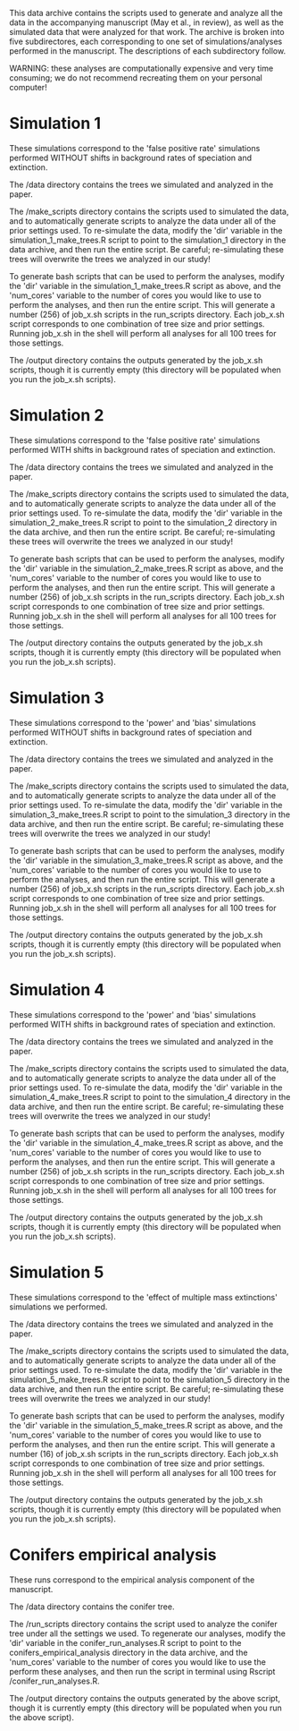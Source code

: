 This data archive contains the scripts used to generate and analyze all the data in the accompanying manuscript (May et al., in review), as well as the simulated data that were analyzed for that work. The archive is broken into five subdirectores, each corresponding to one set of simulations/analyses performed in the manuscript. The descriptions of each subdirectory follow. 

WARNING: these analyses are computationally expensive and very time consuming; we do not recommend recreating them on your personal computer!

Simulation 1
============
These simulations correspond to the 'false positive rate' simulations performed WITHOUT shifts in background rates of speciation and extinction.

The /data directory contains the trees we simulated and analyzed in the paper.

The /make_scripts directory contains the scripts used to simulated the data, and to automatically generate scripts to analyze the data under all of the prior settings used. To re-simulate the data, modify the 'dir' variable in the simulation_1_make_trees.R script to point to the simulation_1 directory in the data archive, and then run the entire script. Be careful; re-simulating these trees will overwrite the trees we analyzed in our study! 

To generate bash scripts that can be used to perform the analyses, modify the 'dir' variable in the simulation_1_make_trees.R script as above, and the 'num_cores' variable to the number of cores you would like to use to perform the analyses, and then run the entire script. This will generate a number (256) of job_x.sh scripts in the run_scripts directory. Each job_x.sh script corresponds to one combination of tree size and prior settings. Running job_x.sh in the shell will perform all analyses for all 100 trees for those settings. 

The /output directory contains the outputs generated by the job_x.sh scripts, though it is currently empty (this directory will be populated when you run the job_x.sh scripts).

Simulation 2
============
These simulations correspond to the 'false positive rate' simulations performed WITH shifts in background rates of speciation and extinction.

The /data directory contains the trees we simulated and analyzed in the paper.

The /make_scripts directory contains the scripts used to simulated the data, and to automatically generate scripts to analyze the data under all of the prior settings used. To re-simulate the data, modify the 'dir' variable in the simulation_2_make_trees.R script to point to the simulation_2 directory in the data archive, and then run the entire script. Be careful; re-simulating these trees will overwrite the trees we analyzed in our study!

To generate bash scripts that can be used to perform the analyses, modify the 'dir' variable in the simulation_2_make_trees.R script as above, and the 'num_cores' variable to the number of cores you would like to use to perform the analyses, and then run the entire script. This will generate a number (256) of job_x.sh scripts in the run_scripts directory. Each job_x.sh script corresponds to one combination of tree size and prior settings. Running job_x.sh in the shell will perform all analyses for all 100 trees for those settings. 

The /output directory contains the outputs generated by the job_x.sh scripts, though it is currently empty (this directory will be populated when you run the job_x.sh scripts).

Simulation 3
============
These simulations correspond to the 'power' and 'bias' simulations performed WITHOUT shifts in background rates of speciation and extinction.

The /data directory contains the trees we simulated and analyzed in the paper.

The /make_scripts directory contains the scripts used to simulated the data, and to automatically generate scripts to analyze the data under all of the prior settings used. To re-simulate the data, modify the 'dir' variable in the simulation_3_make_trees.R script to point to the simulation_3 directory in the data archive, and then run the entire script. Be careful; re-simulating these trees will overwrite the trees we analyzed in our study!

To generate bash scripts that can be used to perform the analyses, modify the 'dir' variable in the simulation_3_make_trees.R script as above, and the 'num_cores' variable to the number of cores you would like to use to perform the analyses, and then run the entire script. This will generate a number (256) of job_x.sh scripts in the run_scripts directory. Each job_x.sh script corresponds to one combination of tree size and prior settings. Running job_x.sh in the shell will perform all analyses for all 100 trees for those settings. 

The /output directory contains the outputs generated by the job_x.sh scripts, though it is currently empty (this directory will be populated when you run the job_x.sh scripts).

Simulation 4
============
These simulations correspond to the 'power' and 'bias' simulations performed WITH shifts in background rates of speciation and extinction.

The /data directory contains the trees we simulated and analyzed in the paper.

The /make_scripts directory contains the scripts used to simulated the data, and to automatically generate scripts to analyze the data under all of the prior settings used. To re-simulate the data, modify the 'dir' variable in the simulation_4_make_trees.R script to point to the simulation_4 directory in the data archive, and then run the entire script. Be careful; re-simulating these trees will overwrite the trees we analyzed in our study!

To generate bash scripts that can be used to perform the analyses, modify the 'dir' variable in the simulation_4_make_trees.R script as above, and the 'num_cores' variable to the number of cores you would like to use to perform the analyses, and then run the entire script. This will generate a number (256) of job_x.sh scripts in the run_scripts directory. Each job_x.sh script corresponds to one combination of tree size and prior settings. Running job_x.sh in the shell will perform all analyses for all 100 trees for those settings. 

The /output directory contains the outputs generated by the job_x.sh scripts, though it is currently empty (this directory will be populated when you run the job_x.sh scripts).

Simulation 5
============
These simulations correspond to the 'effect of multiple mass extinctions' simulations we performed.

The /data directory contains the trees we simulated and analyzed in the paper.

The /make_scripts directory contains the scripts used to simulated the data, and to automatically generate scripts to analyze the data under all of the prior settings used. To re-simulate the data, modify the 'dir' variable in the simulation_5_make_trees.R script to point to the simulation_5 directory in the data archive, and then run the entire script. Be careful; re-simulating these trees will overwrite the trees we analyzed in our study!

To generate bash scripts that can be used to perform the analyses, modify the 'dir' variable in the simulation_5_make_trees.R script as above, and the 'num_cores' variable to the number of cores you would like to use to perform the analyses, and then run the entire script. This will generate a number (16) of job_x.sh scripts in the run_scripts directory. Each job_x.sh script corresponds to one combination of tree size and prior settings. Running job_x.sh in the shell will perform all analyses for all 100 trees for those settings. 

The /output directory contains the outputs generated by the job_x.sh scripts, though it is currently empty (this directory will be populated when you run the job_x.sh scripts).

Conifers empirical analysis
===========================
These runs correspond to the empirical analysis component of the manuscript.

The /data directory contains the conifer tree.

The /run_scripts directory contains the script used to analyze the conifer tree under all the settings we used. To regenerate our analyses, modify the 'dir' variable in the conifer_run_analyses.R script to point to the conifers_empirical_analysis directory in the data archive, and the 'num_cores' variable to the number of cores you would like to use the perform these analyses, and then run the script in terminal using Rscript <path to script>/conifer_run_analyses.R.

The /output directory contains the outputs generated by the above script, though it is currently empty (this directory will be populated when you run the above script).









